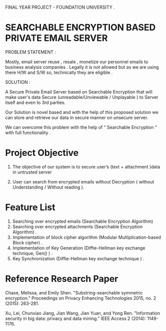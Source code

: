 FINAL YEAR PROJECT - FOUNDATION UNIVERSITY .

# SEARCHABLE ENCRYPTION BASED PRIVATE EMAIL SERVER

PROBLEM STATEMENT : 

Mostly, email server reuse , resale , monetize  our personnel emails to business analysis companies . Legally it is not allowed but as  we are using there H/W and S/W so, technically they are eligible .

SOLUTION : 

A Secure Private Email Server based on Searchable Encryption that will make user's data Secure (unreadable/Unviewable / Unplayable ) to Server itself and  even to 3rd parties.

Our Solution is novel based and with the help of this proposed solution we can store and retrieve  our data in secure manner on unsecure server.

We can overcome this problem with the help of “ Searchable Encryption “ with full functionality .
 
 
# Project Objective
1. The objective of our system is to secure user’s (text + attachment )data in untrusted server 

2. User can search from encrypted emails without Decryption ( without Understanding  / Without reading ). 

# Feature List

1. Searching over encrypted emails (Searchable Encryption Algorithm)
2. Searching over encrypted attachments (Searchable Encryption Algorithm) . 
3. Implementation of block cipher algorithm (Modular Multiplication-based Block cipher)  .
4. Implementation of Key Generation (Diffie-Hellman key exchange technique, Gen() )  .
5. Key Synchronization (Diffie-Hellman key exchange technique ) .

# Reference Research Paper

Chase, Melissa, and Emily Shen. "Substring-searchable symmetric encryption." Proceedings on Privacy Enhancing Technologies 2015, no. 2 (2015): 263-281.

Xu, Lei, Chunxiao Jiang, Jian Wang, Jian Yuan, and Yong Ren. "Information security in big data: privacy and data mining." IEEE Access 2 (2014): 1149-1176. 



